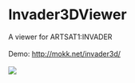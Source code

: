 Invader3DViewer
===============

A viewer for ARTSAT1:INVADER
<br/>
<br/>
Demo: http://mokk.net/invader3d/
<br/>
<br/>
<img src="https://raw.githubusercontent.com/ARTSAT/Invader3DViewer/master/invader_capture_1.png" />
